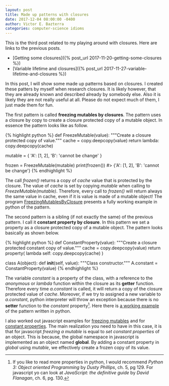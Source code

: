 ```yaml
---
layout: post
title: Made up patterns with closures
date: 2017-12-04 08:00:00 -0400
author: Victor E. Bazterra
categories: computer-science idioms
---
```


This is the third post related to my playing around with closures. Here are links to the previous posts.

* [Getting some closures]({% post_url 2017-11-20-getting-some-closures %})
* [Variable lifetime and closures]({% post_url 2017-11-27-variable-lifetime-and-closures %})

In this post, I will show some made up patterns based on closures. I created these patters by myself when research closures. It is likely however, that they are already known and described already by somebody else. Also it is likely they are not really useful at all. Please do not expect much of them, I just made them for fun.

The first pattern is called **freezing mutables by closures**. The pattern uses a closure by copy to create a closure protected copy of a mutable object. In essence the pattern looks like as follow.

{% highlight python %}
def FreezeMutable(value):
    """Create a closure protected copy of value."""
    cache = copy.deepcopy(value)
    return lambda: copy.deepcopy(cache)

mutable = {
    'A': [1, 2],
    'B': 'cannot be change'
}

frozen = FreezeMutable(mutable)
print(frozen())
#> {'A': [1, 2], 'B': 'cannot be change'}
{% endhighlight %}

The call *frozen()* returns a copy of *cache* value that is protected by the closure. The value of *cache* is set by copying *mutable* when calling to *FreezeMutable(mutable)*. Therefore, every call to *frozen()* will return always the same value in cache, even if it is value is made of a mutable object! The program [FreezingMutablesByClosure](https://github.com/baites/examples/blob/master/idioms/python/FreezingMutablesByClosure.py) presents a fully working example in python of the pattern.

The second pattern is a sibling (if not exactly the same) of the previous pattern. I call it **constant property by closure**. In this pattern we set a property as a closure protected copy of a mutable object. The pattern looks basically as shown below.

{% highlight python %}
def ConstantProperty(value):
    """Create a closure protected constant copy of value."""
    cache = copy.deepcopy(value)
    return property(
        lambda self: copy.deepcopy(cache)
    )

class A(object):
    def __init__(self, value):
        """Class constructor."""
        A.constant = ConstantProperty(value)
{% endhighlight %}

The variable *constant* is a property of the class, with a reference to the *anonymous* or *lambda* function within the closure as its **getter** function. Therefore every time *a.constant* is called, it will return a copy of the closure protected value of *cache*. Moreover, if we try to assigned a new variable to *a.constant*, python interpreter will throw an exception because there is no **setter** function to the *constant* property[^1]. Here there is [a working example](https://github.com/baites/examples/blob/master/idioms/python/ConstantPropertyByClosure.py) of the pattern written in python.

I also worked out javascript examples for [freezing mutables](https://github.com/baites/examples/blob/master/idioms/javascript/FreezingMutableByClosure.js) and for [constant properties](https://github.com/baites/examples/blob/master/idioms/javascript/ConstantPropertyByClosure.js). The main realization you need to have in this case, it is that for javascript *freezing a mutable* is equal to *set constant properties* of an object. This is because, the global namespace in javascript is implemented as an object named **global**. By adding a constant property in *global* using *mutable*, we effectively create a frozen copy of its value.

[^1]: If you like to read more properties in python, I would recommend *Python 3: Object oriented Programming* by *Dusty Phillips*, ch. 5, pg 129. For javascript yo can look at *JavaScript: the definitive guide* by *David Flanagan*, ch. 6, pg. 130.
